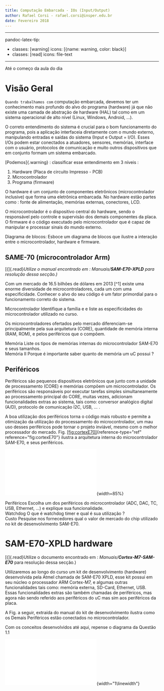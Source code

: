 ```yaml
---
title: Computação Embarcada - IOs (Input/Output)
author: Rafael Corsi - rafael.corsi@insper.edu.br
date: Fevereiro 2018
---
```



---
pandoc-latex-tip:
  - classes: [warning]
    icons: [{name: warning, color: black}]
  - classes: [read]
    icons: file-text
---

<div class="alert">
 Até o começo da aula do dia 
</div>

# Visão Geral

`Quando trabalhamos com` computação embarcada, devemos ter um conhecimento mais profundo do alvo do programa (hardware) já que não existe uma camada de abstração de hardware (HAL) tal como em um sistema operacional de alto nível (Linux, Windows, Android, ...).

O correto entendimento do sistema é crucial para o bom funcionamento do programa, pois a aplicação interfaceia diretamente com o mundo externo, manipulando entradas e saídas do sistema (Input e Output = I/O). Esses I/Os podem estar conectados a atuadores, sensores, memórias, interface com o usuário, protocolos de comunicação e muito outros dispositivos que em conjunto formam um sistema embarcado.

[Podemos]{.warning} : classificar esse entendimento em 3 níveis :

1.  Hardware (Placa de circuito Impresso - PCB)
1.  Microcontrolador
1.  Programa (firmware)

O hardware é um conjunto de componentes eletrônicos (microcontrolador inclusive) que forma uma eletrônica embarcada. No hardware estão partes como : fonte de alimentação, memórias externas, conectores, LCD.

O microcontrolador é o dispositivo central do hardware, sendo o responsável pelo controle e supervisão dos demais componentes da placa. O firmware é o código executado pelo microcontrolador que é capaz de manipular e processar sinais do mundo externo. 

<div class="question">
Diagrama de blocos: Esboce um diagrama de blocos que ilustre a interação entre o microcontrolador, hardware e firmware.
</div>

## SAME-70 (microcontrolador Arm)

[(]{.read}*Utilize o manual encontrado em : *Manuais/**SAM-E70-XPLD*** para resolução dessa secção.)*

Com um mercado de 16.5 bilhões de dólares em 2013 [^1] existe uma enorme diversidade de microcontroladores, cada um com uma especificidade. Conhecer o alvo do seu código é um fator primordial para o funcionamento correto do sistema.

<div class="question">
Microcontrolador Identifique a família e e liste as especificidades do microcontrolador utilizado no curso.
</div>

Os microcontroladores ofertados pelo mercado diferenciam-se principalmente pela sua arquitetura (CORE), quantidade de memória interna (RAM, ROM), e pelos periféricos que o compõem.

<div class="question">
Memória Liste os tipos de memórias internas do microcontrolador SAM-E70 e seus tamanhos.
</div>

<div class="question">
Memória II Porque é importante saber quanto de memória um uC possui ?
</div>

## Periféricos

Periféricos são pequenos dispositivos eletrônicos que junto com a unidade de processamento (CORE) e memórias compõem um microcontrolador. Os periféricos são responsáveis por executar tarefas simples simultaneamente ao processamento principal do CORE, muitas vezes, adicionam funcionalidades extras ao sistema, tais como: conversor analógico digital (A/D), protocolo de comunicação I2C, USB, ... . 

A boa utilização dos periféricos torna o código mais robusto e permite a otimização da utilização do processamento do microcontrolador, um mau uso desses periféricos pode tornar o projeto inviável, mesmo com o melhor processador do mercado. Fig. [\[fig:cortexE70\]](#fig:cortexE70){reference-type="ref" reference="fig:cortexE70"} ilustra a arquitetura interna do microcontrolador SAM-E70, e seus periféricos.

![diagrama de blocos sam-e7 *(cortex-m7-sam-e70 - pg. 7)* \label{"fig:cortexe70"}](./figs/cortexE70.pdf){width=85%}

<div class="question">
Periféricos Escolha um dos periféricos do microcontrolador (ADC, DAC, TC, USB, Ethernet, ...) e explique sua funcionalidade.
</div>

<div class="question">
Watchdog O que é watchdog timer e qual é sua utilização ?
</div>

<div class="question">
Custo Pesquise nos fornecedores qual o valor de mercado do chip utilizado no kit de desenvolvimento SAM-E70.
</div>

# SAM-E70-XPLD hardware

[(]{.read}Utilize o documento encontrado em : *Manuais/**Cortex-M7-SAM-E70*** para resolução dessa secção.)

Utilizaremos ao longo do curso um kit de desenvolvimento (hardware) desenvolvida pela Atmel chamada de SAM-E70 XPLD, esse kit possui em seu núcleo o processador ARM Cortex-M7, e algumas outras funcionalidades tais como: memória externa, SD-Card, Ethernet, USB. Essas funcionalidades extras são também chamadas de periféricos, mas agora não sendo referido aos periféricos do uC mas sim aos periféricos da placa.

A Fig. a seguir, extraída do manual do kit de desenvolvimento ilustra como os Demais Periféricos estão conectados no microcontrolador.

<div class="question">
Com os conceitos desenvolvidos até aqui, repense o diagrama da Questão 1.1
</div>


![Periféricos SAM-E70-XPLD\ *(SAM-E70-XPLD - pg. 3)*\label{"fig:E70XPLD"}](./figs/E70XPLD.pdf){width="1\linewidth"} 

